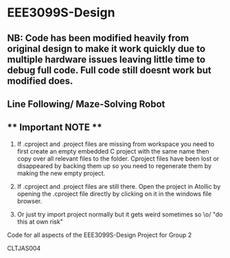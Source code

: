 # EEE3099S-Design
## NB: Code has been modified heavily from original design to make it work quickly due to multiple hardware issues leaving little time to debug full code. Full code still doesnt work but modified does.
## Line Following/ Maze-Solving Robot
## ** Important NOTE **
1) If .cproject and .project files are missing from workspace you need to first create an empty embedded C project with the same name then copy over all relevant files to the folder. Cproject files have been lost or disappeared by backing them up so you need to regenerate them by making the new empty project.

2) If .cproject and .project files are still there. Open the project in Atollic by opening the .cproject file directly by clicking on it in the windows file browser.

3) Or just try import project normally but it gets weird sometimes so \o/ "do this at own risk"

Code for all aspects of the EEE3099S-Design Project for Group 2

CLTJAS004


